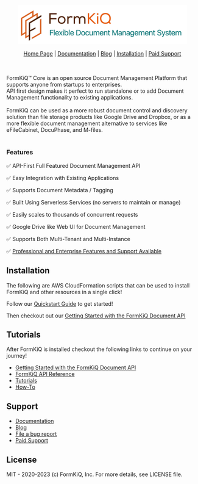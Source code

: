 <br/>

<div align="center" style="margin: 30px;">
<a href="https://formkiq.com/">
  <img src="https://github.com/formkiq/formkiq-core/raw/master/images/logo.png" style="width:600px;" align="center" />
</a>
<br />
<br />

<div align="center">
    <a href="https://formkiq.com">Home Page</a> |
    <a href="https://docs.formkiq.com">Documentation</a> | 
    <a href="https://blog.formkiq.com">Blog</a> |
    <a href="https://github.com/formkiq/formkiq-core#Installation">Installation</a> |
    <a href="https://www.formkiq.com/pricing">Paid Support</a>
</div>
</div>

<br />

<div>FormKiQ&trade; Core is an open source Document Management Platform that supports anyone from startups to enterprises.<br>API first design makes it perfect to run standalone or to add Document Management functionality to existing applications.<br><br>FormKiQ can be used as a more robust document control and discovery solution than file storage products like Google Drive and Dropbox, or as a more flexible document management alternative to services like eFileCabinet, DocuPhase, and M-files.
<br />
<br />
</div>

### Features

✅ API-First Full Featured Document Management API

✅ Easy Integration with Existing Applications

✅ Supports Document Metadata / Tagging

✅ Built Using Serverless Services (no servers to maintain or manage)

✅ Easily scales to thousands of concurrent requests

✅ Google Drive like Web UI for Document Management

✅ Supports Both Multi-Tenant and Multi-Instance

✅ [Professional and Enterprise Features and Support Available](https://www.formkiq.com)

## Installation

The following are AWS CloudFormation scripts that can be used to install FormKiQ and other resources in a single click!

Follow our [Quickstart Guide](https://docs.formkiq.com/docs/1.9.0/quickstart/README.html) to get started!

Then checkout out our [Getting Started with the FormKiQ Document API](https://docs.formkiq.com/docs/1.9.0/tutorials/formkiq-document-api-with-postman.html)

## Tutorials

After FormKiQ is installed checkout the following links to continue on your journey!

* [Getting Started with the FormKiQ Document API](https://docs.formkiq.com/docs/1.9.0/tutorials/formkiq-document-api-with-postman.html)
* [FormKiQ API Reference](https://docs.formkiq.com/docs/1.9.0/api/index.html)
* [Tutorials](https://docs.formkiq.com/docs/1.9.0/tutorials/overview.html)
* [How-To](https://docs.formkiq.com/docs/1.9.0/how-to/overview.html)

## Support

* [Documentation](https://docs.formkiq.com)
* [Blog](https://blog.formkiq.com)
* [File a bug report](https://github.com/formkiq/formkiq-core/issues/new)
* [Paid Support](https://www.formkiq.com/pricing)

## License

MIT - 2020-2023 (c) FormKiQ, Inc. For more details, see LICENSE file.
